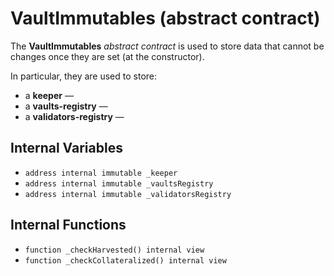 # VaultImmutables (abstract contract)

The **VaultImmutables** _abstract contract_ is used to store data that cannot be changes once they are set (at the constructor).

In particular, they are used to store:

* a **keeper** — 
* a **vaults-registry** — 
* a **validators-registry** — 

## Internal Variables

* `address internal immutable _keeper`
* `address internal immutable _vaultsRegistry`
* `address internal immutable _validatorsRegistry`

## Internal Functions

* `function _checkHarvested() internal view`
* `function _checkCollateralized() internal view`
